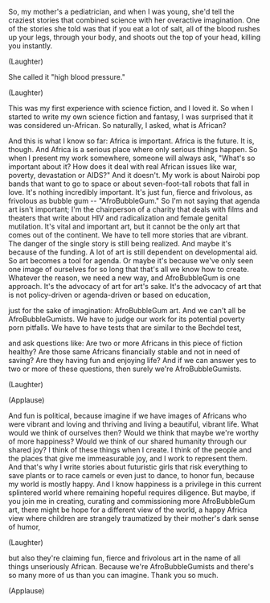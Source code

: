 
So, my mother&#39;s a pediatrician,
and when I was young,
she&#39;d tell the craziest stories
that combined science
with her overactive imagination.
One of the stories she told
was that if you eat a lot of salt,
all of the blood rushes up your legs,
through your body,
and shoots out the top of your head,
killing you instantly.

(Laughter)

She called it &quot;high blood pressure.&quot;

(Laughter)

This was my first experience
with science fiction,
and I loved it.
So when I started to write
my own science fiction and fantasy,
I was surprised that it
was considered un-African.
So naturally, I asked, what is African?

And this is what I know so far:
Africa is important.
Africa is the future.
It is, though.
And Africa is a serious place
where only serious things happen.
So when I present my work somewhere,
someone will always ask,
&quot;What&#39;s so important about it?
How does it deal with real African issues
like war, poverty, devastation or AIDS?&quot;
And it doesn&#39;t.
My work is about Nairobi pop bands
that want to go to space
or about seven-foot-tall robots
that fall in love.
It&#39;s nothing incredibly important.
It&#39;s just fun, fierce and frivolous,
as frivolous as bubble gum --
&quot;AfroBubbleGum.&quot;
So I&#39;m not saying that
agenda art isn&#39;t important;
I&#39;m the chairperson of a charity
that deals with films and theaters
that write about HIV and radicalization
and female genital mutilation.
It&#39;s vital and important art,
but it cannot be the only art
that comes out of the continent.
We have to tell more stories
that are vibrant.
The danger of the single story
is still being realized.
And maybe it&#39;s because of the funding.
A lot of art is still dependent
on developmental aid.
So art becomes a tool for agenda.
Or maybe it&#39;s because we&#39;ve only seen
one image of ourselves for so long
that that&#39;s all we know how to create.
Whatever the reason, we need a new way,
and AfroBubbleGum is one approach.
It&#39;s the advocacy of art for art&#39;s sake.
It&#39;s the advocacy of art
that is not policy-driven
or agenda-driven
or based on education,

just for the sake of imagination:
AfroBubbleGum art.
And we can&#39;t all be AfroBubbleGumists.
We have to judge our work
for its potential poverty porn pitfalls.
We have to have tests
that are similar to the Bechdel test,

and ask questions like:
Are two or more Africans
in this piece of fiction healthy?
Are those same Africans financially stable
and not in need of saving?
Are they having fun and enjoying life?
And if we can answer yes
to two or more of these questions,
then surely we&#39;re AfroBubbleGumists.

(Laughter)


(Applause)

And fun is political,
because imagine if we have
images of Africans who were vibrant
and loving and thriving
and living a beautiful, vibrant life.
What would we think of ourselves then?
Would we think that maybe
we&#39;re worthy of more happiness?
Would we think of our shared humanity
through our shared joy?
I think of these things when I create.
I think of the people and the places
that give me immeasurable joy,
and I work to represent them.
And that&#39;s why I write stories
about futuristic girls that risk
everything to save plants
or to race camels
or even just to dance,
to honor fun,
because my world is mostly happy.
And I know happiness is a privilege
in this current splintered world
where remaining hopeful
requires diligence.
But maybe, if you join me
in creating, curating and commissioning
more AfroBubbleGum art,
there might be hope
for a different view of the world,
a happy Africa view
where children are strangely traumatized
by their mother&#39;s dark sense of humor,

(Laughter)

but also they&#39;re claiming fun,
fierce and frivolous art
in the name of all things
unseriously African.
Because we&#39;re AfroBubbleGumists
and there&#39;s so many more of us
than you can imagine.
Thank you so much.

(Applause)

